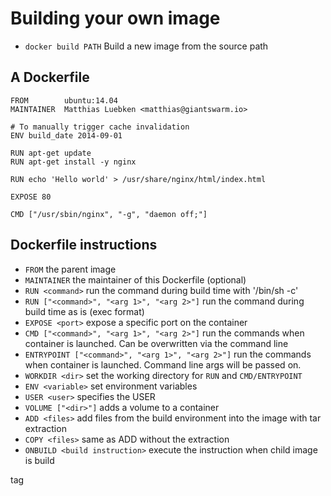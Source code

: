 # Building your own image

* `docker build PATH` Build a new image from the source path


## A Dockerfile
```
FROM        ubuntu:14.04
MAINTAINER  Matthias Luebken <matthias@giantswarm.io>

# To manually trigger cache invalidation
ENV build_date 2014-09-01

RUN apt-get update
RUN apt-get install -y nginx

RUN echo 'Hello world' > /usr/share/nginx/html/index.html

EXPOSE 80

CMD ["/usr/sbin/nginx", "-g", "daemon off;"]
```


## Dockerfile instructions
* `FROM` the parent image
* `MAINTAINER` the maintainer of this Dockerfile (optional)
* `RUN <command>` run the command during build time with '/bin/sh -c'
* `RUN ["<command>", "<arg 1>", "<arg 2>"]` run the command during build time as is (exec format)
* `EXPOSE <port>` expose a specific port on the container
* `CMD ["<command>", "<arg 1>", "<arg 2>"]` run the commands when container is launched. Can be overwritten via the command line
* `ENTRYPOINT ["<command>", "<arg 1>", "<arg 2>"]` run the commands when container is launched. Command line args will be passed on.
* `WORKDIR <dir>` set the working directory for `RUN` and `CMD/ENTRYPOINT`
* `ENV <variable>` set environment variables
* `USER <user>` specifies the USER 
* `VOLUME ["<dir>"]` adds a volume to a container
* `ADD <files>` add files from the build environment into the image with tar extraction
* `COPY <files>` same as ADD without the extraction
* `ONBUILD <build instruction>` execute the instruction when child image is build

tag
